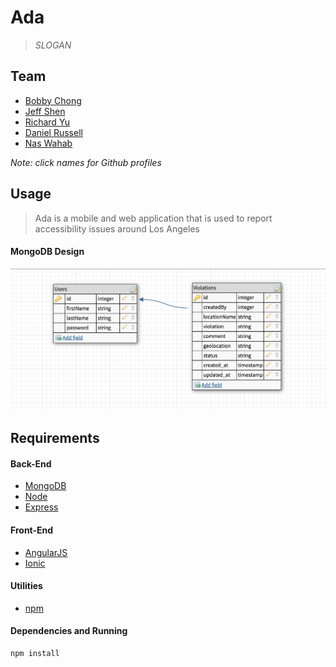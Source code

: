 # Ada

> *SLOGAN*

## Team

* [Bobby Chong](https://github.com/bobbychong)
* [Jeff Shen](https://github.com/jshen212)
* [Richard Yu](https://github.com/ryu323)
* [Daniel Russell](https://github.com/danielrussellLA)
* [Nas Wahab](https://github.com/bllnd)

*Note: click names for Github profiles*

## Usage
> Ada is a mobile and web application that is used to report accessibility issues around Los Angeles

#### MongoDB Design

![Ada Schema](/client/schemaDesign/mongoSchema.png)


## Requirements
#### Back-End
* [MongoDB](https://www.mongodb.com/)
* [Node](https://nodejs.org/en/)
* [Express](http://expressjs.com/)

#### Front-End
* [AngularJS](https://angularjs.org/)
* [Ionic](http://ionicframework.com/)

#### Utilities
* [npm](https://www.npmjs.com/)

#### Dependencies and Running
~~~~
npm install
~~~~
